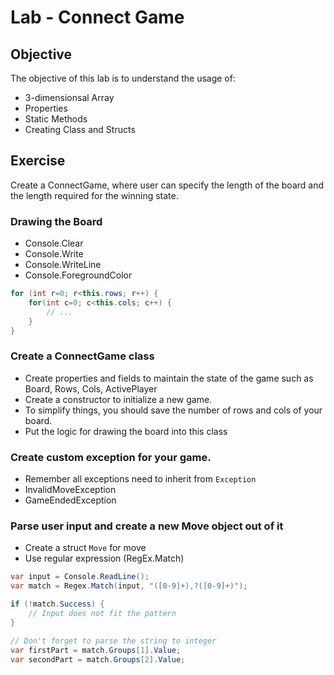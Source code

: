 # Lab - Connect Game

## Objective
The objective of this lab is to understand the usage of:
* 3-dimensionsal Array
* Properties
* Static Methods
* Creating Class and Structs

## Exercise
Create a ConnectGame, where user can specify the length of the board and the length required for the winning state.

### Drawing the Board
* Console.Clear
* Console.Write
* Console.WriteLine
* Console.ForegroundColor
```c#
for (int r=0; r<this.rows; r++) {
    for(int c=0; c<this.cols; c++) {
        // ...
    }
}
```

### Create a ConnectGame class
* Create properties and fields to maintain the state of the game such as Board, Rows, Cols, ActivePlayer
* Create a constructor to initialize a new game.
* To simplify things, you should save the number of rows and cols of your board.
* Put the logic for drawing the board into this class

### Create custom exception for your game.
* Remember all exceptions need to inherit from `Exception`
* InvalidMoveException
* GameEndedException

### Parse user input and create a new Move object out of it
* Create a struct `Move` for move
* Use regular expression (RegEx.Match)
```c#
var input = Console.ReadLine();
var match = Regex.Match(input, "([0-9]+),?([0-9]+)");

if (!match.Success) {
    // Input does not fit the pattern
}

// Don't forget to parse the string to integer
var firstPart = match.Groups[1].Value;
var secondPart = match.Groups[2].Value;
```

